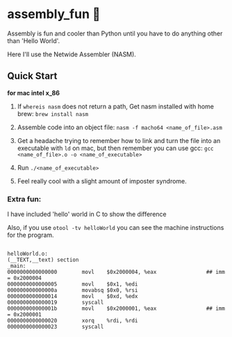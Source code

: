 # assembly_fun  💾
Assembly is fun and cooler than Python until you have to do anything other than 'Hello World'. 

Here I'll use the Netwide Assembler (NASM).

## Quick Start
**for mac intel x_86**
1. If `whereis nasm` does not return a path, Get nasm installed with home brew:
`brew install nasm`

2. Assemble code into an object file:
`nasm -f macho64 <name_of_file>.asm`

3. Get a headache trying to remember how to link and turn the file into an executable with `ld` on mac, but then remember you can use gcc:
`gcc <name_of_file>.o -o <name_of_executable>`

4. Run `./<name_of_executable>`

5. Feel really cool with a slight amount of imposter syndrome.

### Extra fun:
I have included 'hello' world in C to show the difference 



Also, if you use `otool -tv helloWorld` you can see the machine instructions for the program.

```

helloWorld.o:
(__TEXT,__text) section
_main:
0000000000000000        movl    $0x2000004, %eax                ## imm = 0x2000004
0000000000000005        movl    $0x1, %edi
000000000000000a        movabsq $0x0, %rsi
0000000000000014        movl    $0xd, %edx
0000000000000019        syscall
000000000000001b        movl    $0x2000001, %eax                ## imm = 0x2000001
0000000000000020        xorq    %rdi, %rdi
0000000000000023        syscall

```
